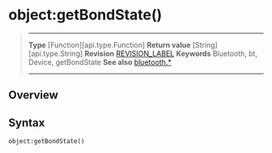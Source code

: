 # object:getBondState()

> --------------------- ------------------------------------------------------------------------------------------
> __Type__              [Function][api.type.Function]
> __Return value__      [String][api.type.String]
> __Revision__          [REVISION_LABEL](REVISION_URL)
> __Keywords__          Bluetooth, bt, Device, getBondState
> __See also__          [bluetooth.*](/plugin.bluetooth.md)
> --------------------- ------------------------------------------------------------------------------------------

## Overview

## Syntax

	object:getBondState()

